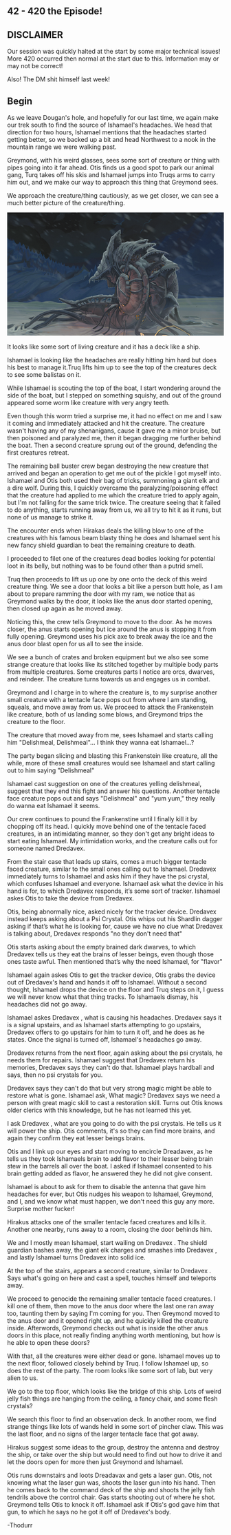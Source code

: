 ## 42 - 420 the Episode!

## DISCLAIMER

Our session was quickly halted at the start by some major technical issues! More 420 occurred then normal at the start due to this. Information may or may not be correct!

Also! The DM shit himself last week!

## Begin

As we leave Dougan's hole, and hopefully for our last time, we again make our trek south to find the source of Ishamael's headaches. We head that direction for two hours, Ishamael mentions that the headaches started getting better, so we backed up a bit and head Northwest to a nook in the mountain range we were walking past.

Greymond, with his weird glasses, sees some sort of creature or thing with pipes going into it far ahead. Otis finds us a good spot to park our animal gang, Turq takes off his skis and Ishamael jumps into Truqs arms to carry him out, and we make our way to approach this thing that Greymond sees.

We approach the creature/thing cautiously, as we get closer, we can see a much better picture of the creature/thing.

![nautaloid](./42.png)

It looks like some sort of living creature and it has a deck like a ship.

Ishamael is looking like the headaches are really hitting him hard but does his best to manage it.Truq lifts him up to see the top of the creatures deck to see some balistas on it.

While Ishamael is scouting the top of the boat, I start wondering around the side of the boat, but I stepped on something squishy, and out of the ground appeared some worm like creature with very angry teeth.

Even though this worm tried a surprise me, it had no effect on me and I saw it coming and immediately attacked and hit the creature. The creature wasn't having any of my shenanigans, cause it gave me a minor bruise, but then poisoned and paralyzed me, then it began dragging me further behind the boat. Then a second creature sprung out of the ground, defending the first creatures retreat.

The remaining ball buster crew began destroying the new creature that arrived and began an operation to get me out of the pickle I got myself into. Ishamael and Otis both used their bag of tricks, summoning a giant elk and a dire wolf. During this, I quickly overcame the paralyzing/poisoning effect that the creature had applied to me which the creature tried to apply again, but I'm not falling for the same trick twice. The creature seeing that it failed to do anything, starts running away from us, we all try to hit it as it runs, but none of us manage to strike it.

The encounter ends when Hirakas deals the killing blow to one of the creatures with his famous beam blasty thing he does and Ishamael sent his new fancy shield guardian to beat the remaining creature to death.

I proceeded to filet one of the creatures dead bodies looking for potential loot in its belly, but nothing was to be found other than a putrid smell.

Truq then proceeds to lift us up one by one onto the deck of this weird creature thing. We see a door that looks a bit like a person butt hole, as I am about to prepare ramming the door with my ram, we notice that as Greymond walks by the door, it looks like the anus door started opening, then closed up again as he moved away.

Noticing this, the crew tells Greymond to move to the door. As he moves closer, the anus starts opening but ice around the anus is stopping it from fully opening. Greymond uses his pick axe to break away the ice and the anus door blast open for us all to see the inside.

We see a bunch of crates and broken equipment but we also see some strange creature that looks like its stitched together by multiple body parts from multiple creatures. Some creatures parts I notice are orcs, dwarves, and reindeer. The creature turns towards us and engages us in combat.

Greymond and I charge in to where the creature is, to my surprise another small creature with a tentacle face pops out from where I am standing, squeals, and move away from us. We proceed to attack the Frankenstein like creature, both of us landing some blows, and Greymond trips the creature to the floor.

The creature that moved away from me, sees Ishamael and starts calling him "Delishmeal, Delishmeal"… I think they wanna eat Ishamael...?

The party began slicing and blasting this Frankenstein like creature, all the while, more of these small creatures would see Ishamael and start calling out to him saying "Delishmeal"

Ishamael cast suggestion on one of the creatures yelling delishmeal, suggest that they end this fight and answer his questions. Another tentacle face creature pops out and says "Delishmeal" and "yum yum," they really do wanna eat Ishamael it seems.

Our crew continues to pound the Frankenstine until I finally kill it by chopping off its head. I quickly move behind one of the tentacle faced creatures, in an intimidating manner, so they don't get any bright ideas to start eating Ishamael. My intimidation works, and the creature calls out for someone named Dredavex.

From the stair case that leads up stairs, comes a much bigger tentacle faced creature, similar to the small ones calling out to Ishamael. Dredavex immediately turns to Ishamael and asks him if they have the psi crystal, which confuses Ishamael and everyone. Ishamael ask what the device in his hand is for, to which Dredavex responds, it’s some sort of tracker. Ishamael askes Otis to take the device from Dredavex.

Otis, being abnormally nice, asked nicely for the tracker device. Dredavex instead keeps asking about a Psi Crystal. Otis whips out his Shardlin dagger asking if that’s what he is looking for, cause we have no clue what Dredavex is talking about, Dredavex responds "no they don't need that"

Otis starts asking about the empty brained dark dwarves, to which Dredavex tells us they eat the brains of lesser beings, even though those ones taste awful. Then mentioned that’s why the need Ishamael, for "flavor"

Ishamael again askes Otis to get the tracker device, Otis grabs the device out of Dredavex's hand and hands it off to Ishamael. Without a second thought, Ishamael drops the device on the floor and Truq steps on it, I guess we will never know what that thing tracks. To Ishamaels dismay, his headaches did not go away.

Ishamael askes Dredavex , what is causing his headaches. Dredavex says it is a signal upstairs, and as Ishamael starts attempting to go upstairs, Dredavex offers to go upstairs for him to turn it off, and he does as he states. Once the signal is turned off, Ishamael's headaches go away.

Dredavex returns from the next floor, again asking about the psi crystals, he needs them for repairs. Ishamael suggest that Dredavex return his memories, Dredavex says they can't do that. Ishamael plays hardball and says, then no psi crystals for you.

Dredavex says they can't do that but very strong magic might be able to restore what is gone. Ishamael ask, What magic? Dredavex says we need a person with great magic skill to cast a restoration skill. Turns out Otis knows older clerics with this knowledge, but he has not learned this yet.

I ask Dredavex , what are you going to do with the psi crystals. He tells us it will power the ship. Otis comments, it's so they can find more brains, and again they confirm they eat lesser beings brains.

Otis and I link up our eyes and start moving to encircle Dreadavex, as he tells us they took Ishamaels brain to add flavor to their lesser being brain stew in the barrels all over the boat. I asked if Ishamael consented to his brain getting added as flavor, he answered they he did not give consent.

Ishamael is about to ask for them to disable the antenna that gave him headaches for ever, but Otis nudges his weapon to Ishamael, Greymond, and I, and we know what must happen, we don't need this guy any more. Surprise mother fucker!

Hirakus attacks one of the smaller tentacle faced creatures and kills it. Another one nearby, runs away to a room, closing the door behinds him.

We and I mostly mean Ishamael, start wailing on Dredavex . The shield guardian bashes away, the giant elk charges and smashes into Dredavex , and lastly Ishamael turns Dredavex into solid ice.

At the top of the stairs, appears a second creature, similar to Dredavex . Says what's going on here and cast a spell, touches himself and teleports away.

We proceed to genocide the remaining smaller tentacle faced creatures. I kill one of them, then move to the anus door where the last one ran away too, taunting them by saying I'm coming for you. Then Greymond moved to the anus door and it opened right up, and he quickly killed the creature inside. Afterwords, Greymond checks out what is inside the other anus doors in this place, not really finding anything worth mentioning, but how is he able to open these doors?

With that, all the creatures were either dead or gone. Ishamael moves up to the next floor, followed closely behind by Truq. I follow Ishamael up, so does the rest of the party. The room looks like some sort of lab, but very alien to us.

We go to the top floor, which looks like the bridge of this ship. Lots of weird jelly fish things are hanging from the ceiling, a fancy chair, and some flesh crystals?

We search this floor to find an observation deck. In another room, we find strange things like lots of wands held in some sort of pincher claw. This was the last floor, and no signs of the larger tentacle face that got away.

Hirakus suggest some ideas to the group, destroy the antenna and destroy the ship, or take over the ship but would need to find out how to drive it and let the doors open for more then just Greymond and Ishamael.

Otis runs downstairs and loots Dreadavax and gets a laser gun. Otis, not knowing what the laser gun was, shoots the laser gun into his hand. Then he comes back to the command deck of the ship and shoots the jelly fish tendrils above the control chair. Gas starts shooting out of where he shot. Greymond tells Otis to knock it off. Ishamael ask if Otis's god gave him that gun, to which he says no he got it off of Dredavex's body.

-Thodurr
